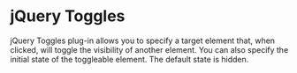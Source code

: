 # jQuery Toggles

jQuery Toggles plug-in allows you to specify a target element that, when clicked, will toggle the visibility of another element.  You can also specify the initial state of the toggleable element.  The default state is hidden.
